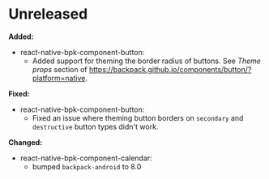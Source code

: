 # Unreleased

**Added:**
- react-native-bpk-component-button:
  - Added support for theming the border radius of buttons. See *Theme props* section of https://backpack.github.io/components/button/?platform=native.

**Fixed:**

- react-native-bpk-component-button:
  - Fixed an issue where theming button borders on `secondary` and `destructive` button types didn't work.

**Changed:**

- react-native-bpk-component-calendar:
  - bumped `backpack-android` to 8.0

